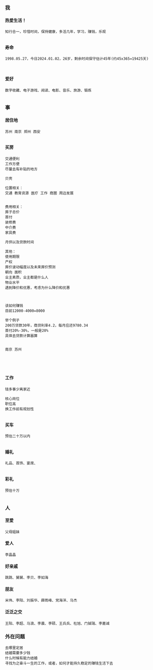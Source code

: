 ### 我

#### 热爱生活！

```
知行合一，珍惜时间，保持健康，多活几年，学习，赚钱，乐观


```

#### 寿命

```
1998.05.27，今日2024.01.02，26岁，剩余时间保守估计45年(约45x365=19425天)



```

#### 爱好

```
数字收藏、电子游戏、阅读、电影、音乐、旅游、锻炼


```

### 事

#### 居住地

```
苏州 南京 郑州 西安


```

#### 买房

```
交通便利
工作方便
尽量去有补贴的地方

贝壳

位置相关：
交通 教育资源 医疗 工作 商圈 周边发展


费用相关：
房子总价
首付
装修费
中介费
家具费

月供以及贷款时间

其他：
使用期限
产权
房价波动幅度以及未来房价预测
朝向 面积
业主素质，业主都是什么人
物业水平
遇到降价和优惠，考虑为什么降价和优惠



该如何赚钱
目前12000-4000=8000

举个例子
200万贷款30年，商贷利率4.2，每月应还9780.34
首付20%-30%，一般是20%
具体去贷款计算器算


南京 苏州 





```

#### 工作

```
钱多事少离家近

核心岗位
职位高
换工作前有规划性


```

#### 买车

```
预估二十万以内


```

#### 婚礼

```
礼品、首饰、宴席、


```

#### 彩礼

```
预估十万


```

### 人

#### 至爱

```
父母姐妹
```

#### 爱人

```
李晶晶
```

#### 好亲戚

```
跳跳、舅舅、李贝、李如海
```

#### 朋友

```
米伟、李阳、刘振华、薛雨峰、党海洋、马杰
```

#### 泛泛之交

```
王阳、李超、马浪、李晨、李硕、王兵兵、杜旭、门铖瑞、李嘉诚
```

### 外在问题

```
去哪里定居
结婚需要多少钱
什么时候有能力结婚
寻找为之奋斗一生的工作，或者，如何才能持久稳定的赚钱生活下去



```






